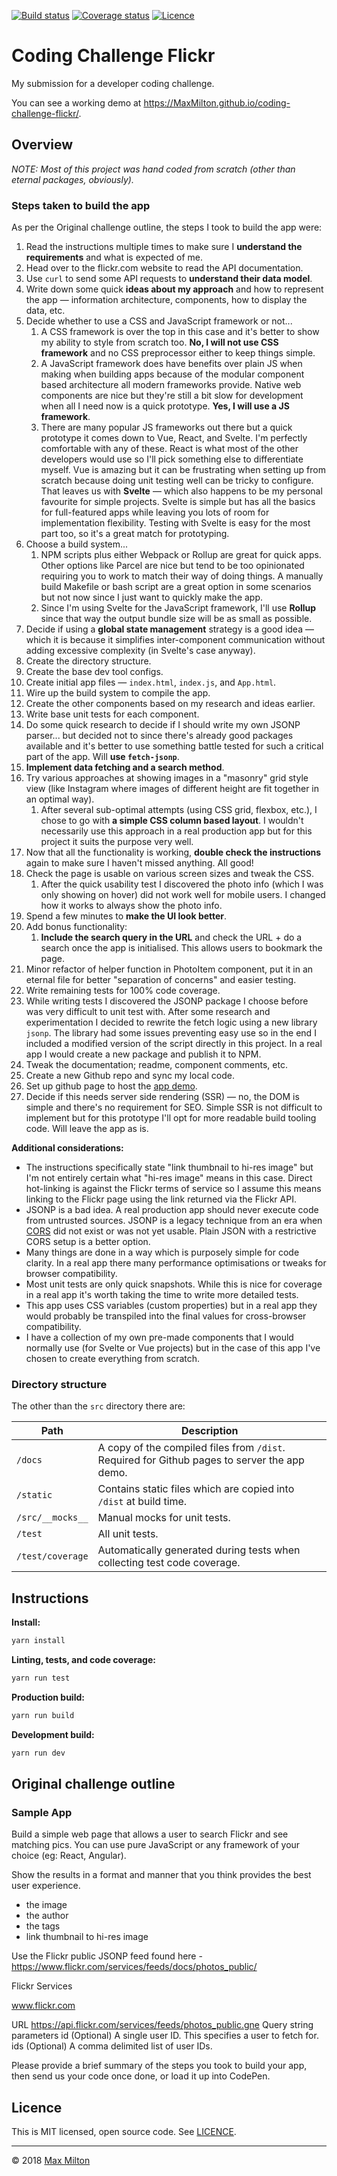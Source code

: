<!-- markdownlint-disable first-line-h1 no-inline-html -->

[![Build status](https://travis-ci.com/MaxMilton/coding-challenge-flickr.svg?branch=master)](https://travis-ci.com/MaxMilton/coding-challenge-flickr)
[![Coverage status](https://img.shields.io/codecov/c/github/MaxMilton/coding-challenge-flickr.svg)](https://codecov.io/gh/MaxMilton/coding-challenge-flickr)
[![Licence](https://img.shields.io/github/license/MaxMilton/coding-challenge-flickr.svg)](https://github.com/MaxMilton/coding-challenge-flickr/blob/master/LICENCE)

# Coding Challenge Flickr

My submission for a developer coding challenge.

You can see a working demo at <https://MaxMilton.github.io/coding-challenge-flickr/>.

## Overview

_NOTE: Most of this project was hand coded from scratch (other than eternal packages, obviously)._

### Steps taken to build the app

As per the Original challenge outline, the steps I took to build the app were:

1. Read the instructions multiple times to make sure I **understand the requirements** and what is expected of me.
1. Head over to the flickr.com website to read the API documentation.
1. Use `curl` to send some API requests to **understand their data model**.
1. Write down some quick **ideas about my approach** and how to represent the app — information architecture, components, how to display the data, etc.
1. Decide whether to use a CSS and JavaScript framework or not...  
    1. A CSS framework is over the top in this case and it's better to show my ability to style from scratch too. **No, I will not use CSS framework** and no CSS preprocessor either to keep things simple.
    1. A JavaScript framework does have benefits over plain JS when making when building apps because of the modular component based architecture all modern frameworks provide. Native web components are nice but they're still a bit slow for development when all I need now is a quick prototype. **Yes, I will use a JS framework**.
    1. There are many popular JS frameworks out there but a quick prototype it comes down to Vue, React, and Svelte. I'm perfectly comfortable with any of these. React is what most of the other developers would use so I'll pick something else to differentiate myself. Vue is amazing but it can be frustrating when setting up from scratch because doing unit testing well can be tricky to configure. That leaves us with **Svelte** — which also happens to be my personal favourite for simple projects. Svelte is simple but has all the basics for full-featured apps while leaving you lots of room for implementation flexibility. Testing with Svelte is easy for the most part too, so it's a great match for prototyping.
1. Choose a build system...
    1. NPM scripts plus either Webpack or Rollup are great for quick apps. Other options like Parcel are nice but tend to be too opinionated requiring you to work to match their way of doing things. A manually build Makefile or bash script are a great option in some scenarios but not now since I just want to quickly make the app.
    1. Since I'm using Svelte for the JavaScript framework, I'll use **Rollup** since that way the output bundle size will be as small as possible.
1. Decide if using a **global state management** strategy is a good idea — which it is because it simplifies inter-component communication without adding excessive complexity (in Svelte's case anyway).
1. Create the directory structure.
1. Create the base dev tool configs.
1. Create initial app files — `index.html`, `index.js`, and `App.html`.
1. Wire up the build system to compile the app.
1. Create the other components based on my research and ideas earlier.
1. Write base unit tests for each component.
1. Do some quick research to decide if I should write my own JSONP parser... but decided not to since there's already good packages available and it's better to use something battle tested for such a critical part of the app. Will **use `fetch-jsonp`**.
1. **Implement data fetching and a search method**.
1. Try various approaches at showing images in a "masonry" grid style view (like Instagram where images of different height are fit together in an optimal way).
    1. After several sub-optimal attempts (using CSS grid, flexbox, etc.), I chose to go with **a simple CSS column based layout**. I wouldn't necessarily use this approach in a real production app but for this project it suits the purpose very well.
1. Now that all the functionality is working, **double check the instructions** again to make sure I haven't missed anything. All good!
1. Check the page is usable on various screen sizes and tweak the CSS.
    1. After the quick usability test I discovered the photo info (which I was only showing on hover) did not work well for mobile users. I changed how it works to always show the photo info.
1. Spend a few minutes to **make the UI look better**.
1. Add bonus functionality:
    1. **Include the search query in the URL** and check the URL + do a search once the app is initialised. This allows users to bookmark the page.
1. Minor refactor of helper function in PhotoItem component, put it in an eternal file for better "separation of concerns" and easier testing.
1. Write remaining tests for 100% code coverage.
1. While writing tests I discovered the JSONP package I choose before was very difficult to unit test with. After some research and experimentation I decided to rewrite the fetch logic using a new library `jsonp`. The library had some issues preventing easy use so in the end I included a modified version of the script directly in this project. In a real app I would create a new package and publish it to NPM.
1. Tweak the documentation; readme, component comments, etc.
1. Create a new Github repo and sync my local code.
1. Set up github page to host the [app demo](https://MaxMilton.github.io/coding-challenge-flickr/).
1. Decide if this needs server side rendering (SSR) — no, the DOM is simple and there's no requirement for SEO. Simple SSR is not difficult to implement but for this prototype I'll opt for more readable build tooling code. Will leave the app as is.

**Additional considerations:**

- The instructions specifically state "link thumbnail to hi-res image" but I'm not entirely certain what "hi-res image" means in this case. Direct hot-linking is against the Flickr terms of service so I assume this means linking to the Flickr page using the link returned via the Flickr API.
- JSONP is a bad idea. A real production app should never execute code from untrusted sources. JSONP is a legacy technique from an era when [CORS](https://developer.mozilla.org/en-US/docs/Web/HTTP/CORS) did not exist or was not yet usable. Plain JSON with a restrictive CORS setup is a better option.
- Many things are done in a way which is purposely simple for code clarity. In a real app there many performance optimisations or tweaks for browser compatibility.
- Most unit tests are only quick snapshots. While this is nice for coverage in a real app it's worth taking the time to write more detailed tests.
- This app uses CSS variables (custom properties) but in a real app they would probably be transpiled into the final values for cross-browser compatibility.
- I have a collection of my own pre-made components that I would normally use (for Svelte or Vue projects) but in the case of this app I've chosen to create everything from scratch.

### Directory structure

The other than the `src` directory there are:

| Path | Description |
| --- | --- |
| `/docs` | A copy of the compiled files from `/dist`. Required for Github pages to server the app demo. |
| `/static` | Contains static files which are copied into `/dist` at build time. |
| `/src/__mocks__` | Manual mocks for unit tests. |
| `/test` | All unit tests. |
| `/test/coverage` | Automatically generated during tests when collecting test code coverage. |

## Instructions

**Install:**

```sh
yarn install
```

**Linting, tests, and code coverage:**

```sh
yarn run test
```

**Production build:**

```sh
yarn run build
```

**Development build:**

```sh
yarn run dev
```

## Original challenge outline

### Sample App

Build a simple web page that allows a user to search Flickr and see matching pics. You can use pure JavaScript or any framework of your choice (eg: React, Angular).

Show the results in a format and manner that you think provides the best user experience.

- the image
- the author
- the tags
- link thumbnail to hi-res image

Use the Flickr public JSONP feed found here - <https://www.flickr.com/services/feeds/docs/photos_public/>

Flickr Services

www.flickr.com

URL <https://api.flickr.com/services/feeds/photos_public.gne> Query string parameters id (Optional) A single user ID. This specifies a user to fetch for. ids (Optional) A comma delimited list of user IDs.

Please provide a brief summary of the steps you took to build your app, then send us your code once done, or load it up into CodePen.

## Licence

This is MIT licensed, open source code. See [LICENCE](https://github.com/MaxMilton/coding-challenge-flickr/blob/master/LICENCE).

-----

© 2018 [Max Milton](https://maxmilton.com)
